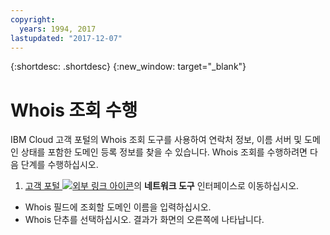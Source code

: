 ```yaml
---
copyright:
  years: 1994, 2017
lastupdated: "2017-12-07"
---
```


{:shortdesc: .shortdesc}
{:new_window: target="_blank"}

# Whois 조회 수행

IBM Cloud 고객 포털의 Whois 조회 도구를 사용하여 연락처 정보, 이름 서버 및 도메인 상태를 포함한 도메인 등록 정보를 찾을 수 있습니다. Whois 조회를 수행하려면 다음 단계를 수행하십시오. 

1. [고객 포털 ![외부 링크 아이콘](../../icons/launch-glyph.svg "외부 링크 아이콘")](https://control.softlayer.com/)의 **네트워크 도구** 인터페이스로 이동하십시오. 
* Whois 필드에 조회할 도메인 이름을 입력하십시오. 
* Whois 단추를 선택하십시오. 결과가 화면의 오른쪽에 나타납니다. 
